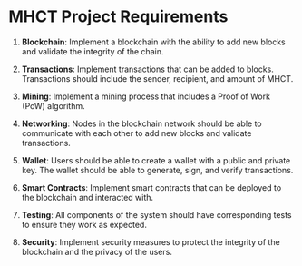 # MHCT Project Requirements

1. **Blockchain**: Implement a blockchain with the ability to add new blocks and validate the integrity of the chain.

2. **Transactions**: Implement transactions that can be added to blocks. Transactions should include the sender, recipient, and amount of MHCT.

3. **Mining**: Implement a mining process that includes a Proof of Work (PoW) algorithm.

4. **Networking**: Nodes in the blockchain network should be able to communicate with each other to add new blocks and validate transactions.

5. **Wallet**: Users should be able to create a wallet with a public and private key. The wallet should be able to generate, sign, and verify transactions.

6. **Smart Contracts**: Implement smart contracts that can be deployed to the blockchain and interacted with.

7. **Testing**: All components of the system should have corresponding tests to ensure they work as expected.

8. **Security**: Implement security measures to protect the integrity of the blockchain and the privacy of the users.